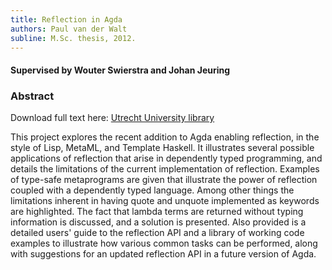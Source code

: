 ```yaml
---
title: Reflection in Agda
authors: Paul van der Walt
subline: M.Sc. thesis, 2012.
---
```


#### Supervised by Wouter Swierstra and Johan Jeuring
### Abstract

Download full text here: [Utrecht University library](http://igitur-archive.library.uu.nl/student-theses/2012-1030-200720/UUindex.html)

This project explores the recent addition to Agda enabling reflection, in the style of Lisp, MetaML, and Template Haskell. It illustrates several possible applications of reflection that arise in dependently typed programming, and details the limitations of the current implementation of reflection. Examples of type-safe metaprograms are given that illustrate the power of reflection coupled with a dependently typed language. Among other things the limitations inherent in having quote and unquote implemented as keywords are highlighted. The fact that lambda terms are returned without typing information is discussed, and a solution is presented. Also provided is a detailed users' guide to the reflection API and a library of working code examples to illustrate how various common tasks can be performed, along with suggestions for an updated reflection API in a future version of Agda.
